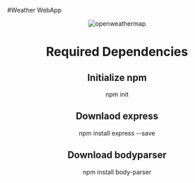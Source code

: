 #Weather WebApp
<center><img src="https://home.openweathermap.org/assets/history_banner-6fb0d5dc29d608ac8bc0717480e210a40260e475f6fb86880ef4687d496eb376.png" alt="openweathermap"><center>

  
# Required Dependencies
<h2>Initialize npm</h2> 
npm init

<h2>Downlaod express</h2>
npm install express --save

<h2>Download bodyparser</h2>
npm install body-parser
